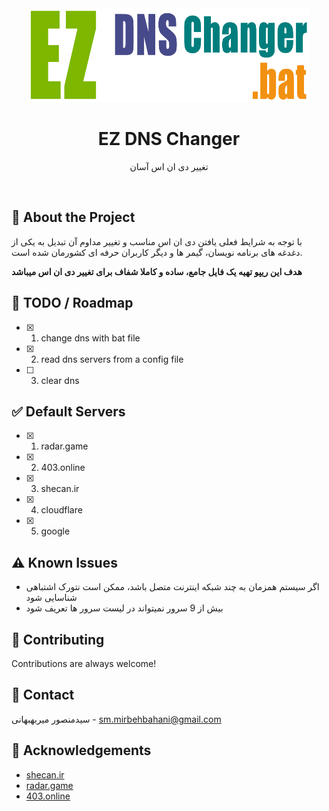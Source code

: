 <div align="center">
<img src="ez-dns-changer.png" alt="logo" width="450" height="150" />
  <h1>EZ DNS Changer</h1>
  <p>تغییر دی ان اس آسان</p>
</div>

<br />

<!-- About the Project -->

## :star2: About the Project

با توجه به شرایط فعلی یافتن دی ان اس مناسب و تغییر مداوم آن تبدیل به یکی از دغدغه های برنامه نویسان، گیمر ها و دیگر کاربران حرفه ای کشورمان شده است.

**هدف این ریپو تهیه یک فایل جامع، ساده و کاملا شفاف برای تغییر دی ان اس میباشد**

<!-- Roadmap -->

## :compass: TODO / Roadmap

* [x] 1. change dns with bat file
* [x] 2. read dns servers from a config file
* [ ] 3. clear dns


<!-- Default Servers -->

## :white_check_mark: Default Servers

* [x] 1. radar.game
* [x] 2. 403.online
* [x] 3. shecan.ir
* [x] 4. cloudflare
* [x] 5. google


<!-- Known Issues -->

## :warning: Known Issues

* اگر سیستم همزمان به چند شبکه اینترنت متصل باشد، ممکن است نتورک اشتباهی شناسایی شود
* بیش از 9 سرور نمیتواند در لیست سرور ها تعریف شود

<!-- Contributing -->

## :wave: Contributing

Contributions are always welcome!

<!-- Contact -->

## :handshake: Contact

سیدمنصور میربهبهانی - sm.mirbehbahani@gmail.com

<!-- Acknowledgments -->

## :gem: Acknowledgements
- [shecan.ir](https://shecan.ir/)
- [radar.game](https://radar.game/)
- [403.online](https://403.online/)
